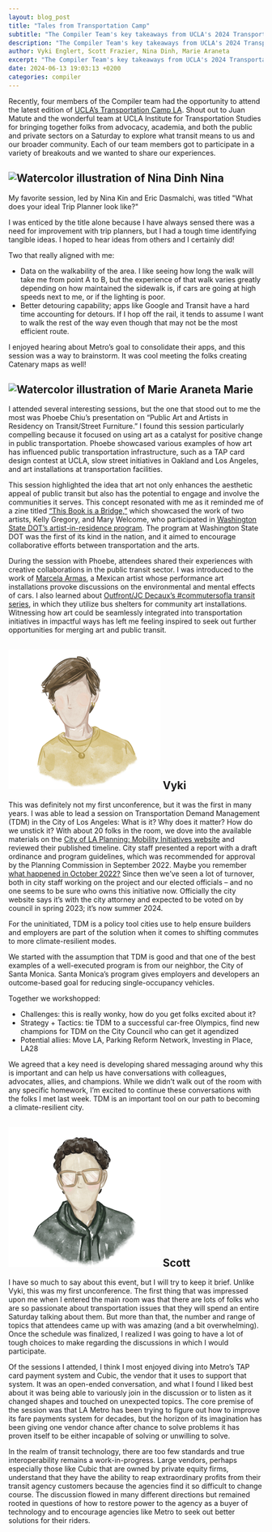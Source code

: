 ```yaml
---
layout: blog_post
title: "Tales from Transportation Camp"
subtitle: "The Compiler Team's key takeaways from UCLA's 2024 Transportation Camp LA."
description: "The Compiler Team's key takeaways from UCLA's 2024 Transportation Camp LA."
author: Vyki Englert, Scott Frazier, Nina Dinh, Marie Araneta
excerpt: "The Compiler Team's key takeaways from UCLA's 2024 Transportation Camp LA."
date: 2024-06-13 19:03:13 +0200
categories: compiler
---
```


Recently, four members of the Compiler team had the opportunity to attend the latest edition of [UCLA’s Transportation Camp LA](https://www.its.ucla.edu/). Shout out
to Juan Matute and the wonderful team at UCLA Institute for Transportation Studies for bringing together folks from advocacy, academia, and both the public and private sectors on a Saturday
to explore what transit means to us and our broader community. Each of our team members got to participate in a variety of breakouts and we wanted to share our experiences.

## <img src="/assets/team_members/nina-dinh.png" class="align-center w-25" alt="Watercolor illustration of Nina Dinh"> Nina

My favorite session, led by Nina Kin and Eric Dasmalchi, was titled "What does your ideal Trip Planner look like?"

I was enticed by the title alone because I have always sensed there was a need for improvement with trip planners, but I had a tough time identifying tangible ideas.
I hoped to hear ideas from others and I certainly did!

Two that really aligned with me:
- Data on the walkability of the area. I like seeing how long the walk will take me from point A to B, but the experience of that walk varies greatly depending on how
maintained the sidewalk is, if cars are going at high speeds next to me, or if the lighting is poor.
- Better detouring capability; apps like Google and Transit have a hard time accounting for detours. If I hop off the rail, it tends to assume I want to walk the rest of
the way even though that may not be the most efficient route.

I enjoyed hearing about Metro’s goal to consolidate their apps, and this session was a way to brainstorm. It was cool meeting the folks creating Catenary maps as well!

## <img src="/assets/team_members/marie-araneta.png" class="align-center w-25" alt="Watercolor illustration of Marie Araneta"> Marie

I attended several interesting sessions, but the one that stood out to me the most was Phoebe Chiu’s presentation on “Public Art and Artists
in Residency on Transit/Street Furniture.” I found this session particularly compelling because it focused on using art as a catalyst for positive change in public transportation.
Phoebe showcased various examples of how art has influenced public transportation infrastructure, such as a TAP card design contest at UCLA, slow street initiatives in Oakland
and Los Angeles, and art installations at transportation facilities.

This session highlighted the idea that art not only enhances the aesthetic appeal of public transit but also has the potential to engage and involve the communities it serves.
This concept resonated with me as it reminded me of a zine titled [“This Book is a Bridge,”](https://www.flowerflowerpress.press/shop/this-book-is-a-bridge) which showcased the work of two artists, Kelly Gregory, and Mary Welcome,
who participated in [Washington State DOT’s artist-in-residence program](https://smartgrowthamerica.org/looking-back-on-minnesota-and-washington-state-dots-inaugural-artists-in-residence/#:~:text=WSDOT's%20artist%20in%20residence,Development%20and%20Delivery%20at%20WSDOT.). The program at Washington State DOT was the first of its kind in the nation, and it aimed to
encourage collaborative efforts between transportation and the arts.

During the session with Phoebe, attendees shared their experiences with creative collaborations in the public transit sector. I was introduced to the work of [Marcela Armas](https://www.marcelaarmas.net/?works=exhaust),
a Mexican artist whose performance art installations provoke discussions on the environmental and mental effects of cars. I also learned about [Outfront/JC Decaux’s
#commutersofla transit series](http://www.outfrontjcdecaux.com/), in which they utilize bus shelters for community art installations. Witnessing how art could be seamlessly integrated into transportation
initiatives in impactful ways has left me feeling inspired to seek out further opportunities for merging art and public transit.

## <img src="/assets/team_members/vyki-englert.png" class="align-center w-25" alt="Watercolor illustration of Vyki Englert"> Vyki

This was definitely not my first unconference, but it was the first in many years. I was able to lead a session on Transportation Demand Management (TDM) in the City of
Los Angeles: What is it? Why does it matter? How do we unstick it? With about 20 folks in the room, we dove into the available materials on the [City of LA Planning:
Mobility Initiatives website](https://planning.lacity.gov/plans-policies/initiatives-policies/mobility) and reviewed their published timeline. City staff presented a report with a draft ordinance and program guidelines, which was recommended
for approval by the Planning Commission in September 2022. Maybe you remember [what happened in October 2022?](https://www.latimes.com/california/story/2022-10-09/city-council-leaked-audio-nury-martinez-kevin-de-leon-gil-cedillo#:~:text=Racist%20remarks%20in%20leaked%20audio,recording%20reviewed%20by%20The%20Times.) Since then we’ve seen a lot of turnover, both in city staff
working on the project and our elected officials – and no one seems to be sure who owns this initiative now. Officially the city website says it’s with the city
attorney and expected to be voted on by council in spring 2023; it’s now summer 2024.

For the uninitiated, TDM is a policy tool cities use to help ensure builders and employers are part of the solution when it comes to shifting commutes to more
climate-resilient modes.

We started with the assumption that TDM is good and that one of the best examples of a well-executed program is from our neighbor, the City of Santa Monica.
Santa Monica’s program gives employers and developers an outcome-based goal for reducing single-occupancy vehicles.

Together we workshopped:
- Challenges: this is really wonky, how do you get folks excited about it?
- Strategy + Tactics: tie TDM to a successful car-free Olympics, find new champions for TDM on the City Council who can get it agendized
- Potential allies: Move LA, Parking Reform Network, Investing in Place, LA28

We agreed that a key need is developing shared messaging around why this is important and can help us have conversations with colleagues, advocates, allies, and champions.
While we didn’t walk out of the room with any specific homework, I’m excited to continue these conversations with the folks I met last week. TDM is an important tool on
our path to becoming a climate-resilient city.

## <img src="/assets/team_members/scott-frazier.png" class="align-center w-25" alt="Watercolor illustration of Scott Frazier"> Scott

I have so much to say about this event, but I will try to keep it brief. Unlike Vyki, this was my first unconference. The first thing that was impressed upon me when I
entered the main room was that there are lots of folks who are so passionate about transportation issues that they will spend an entire Saturday talking about them.
But more than that, the number and range of topics that attendees came up with was amazing (and a bit overwhelming). Once the schedule was finalized, I realized I was
going to have a lot of tough choices to make regarding the discussions in which I would participate.

Of the sessions I attended, I think I most enjoyed diving into Metro’s TAP card payment system and Cubic, the vendor that it uses to support that system. It was an open-ended
conversation, and what I found I liked best about it was being able to variously join in the discussion or to listen as it changed shapes and touched on unexpected topics.
The core premise of the session was that LA Metro has been trying to figure out how to improve its fare payments system for decades, but the horizon of its imagination has
been giving one vendor chance after chance to solve problems it has proven itself to be either incapable of solving or unwilling to solve.

In the realm of transit technology, there are too few standards and true interoperability remains a work-in-progress. Large vendors, perhaps especially those like Cubic
that are owned by private equity firms, understand that they have the ability to reap extraordinary profits from their transit agency customers because the agencies find
it so difficult to change course. The discussion flowed in many different directions but remained rooted in questions of how to restore power to the agency as a buyer of
technology and to encourage agencies like Metro to seek out better solutions for their riders.
